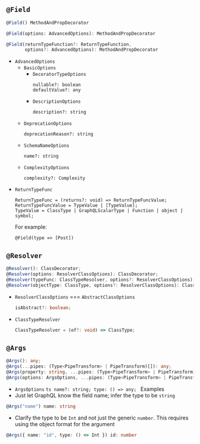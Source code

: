 ## `@Field`

```ts
@Field() MethodAndPropDecorator

@Field(options: AdvancedOptions): MethodAndPropDecorator

@Field(returnTypeFunction?: ReturnTypeFunction,
       options?: AdvancedOptions): MethodAndPropDecorator
```

- `AdvancedOptions`
  - `BasicOptions`
    - `DecoratorTypeOptions`
      ```
      nullable?: boolean
      defaultValue?: any
      ```
    - `DescriptionOptions`
      ```
      description?: string
      ```
  - `DeprecationOptions`
    ```
    deprecationReason?: string
    ```
  - `SchemaNameOptions`
    ```
    name?: string
    ```
  - `ComplexityOptions`
    ```
    complexity?: Complexity
    ```
- `ReturnTypeFunc`
  ```
  ReturnTypeFunc = (returns?: void) => ReturnTypeFuncValue;
  ReturnTypeFuncValue = TypeValue | [TypeValue];
  TypeValue = ClassType | GraphQLScalarType | Function | object | symbol;
  ```
  For example:
  ```
  @Field(type => [Post])
  ```

## `@Resolver`

```ts
@Resolver(): ClassDecorator;
@Resolver(options: ResolverClassOptions): ClassDecorator;
@Resolver(typeFunc: ClassTypeResolver, options?: ResolverClassOptions): ClassDecorator;
@Resolver(objectType: ClassType, options?: ResolverClassOptions): ClassDecorator;
```

- `ResolverClassOptions` === `AbstractClassOptions`
  ```ts
  isAbstract?: boolean;
  ```
- `ClassTypeResolver`
  ```ts
  ClassTypeResolver = (of?: void) => ClassType;
  ```

## `@Args`

```ts
@Args(): any;
@Args(...pipes: (Type<PipeTransform> | PipeTransform)[]): any;
@Args(property: string, ...pipes: (Type<PipeTransform> | PipeTransform)[]): any;
@Args(options: ArgsOptions, ...pipes: (Type<PipeTransform> | PipeTransform)[]): any;
```

- `ArgsOptions`
  `ts name?: string; type: () => any; `
  Examples
- Just let GraphQL know the field name; infer the type to be `string`

```ts
@Args("name") name: string
```

- Clarify the type to be `Int` and not just the generic `number`.
  This requires using the object format for the argument

```ts
@Args({ name: "id", type: () => Int }) id: number
```

